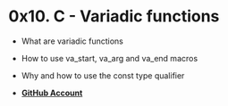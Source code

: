 # 0x10. C - Variadic functions
 - What are variadic functions
 - How to use va_start, va_arg and va_end macros
 - Why and how to use the const type qualifier


- __[GitHub Account](github.com/softraysjohn)__ 
